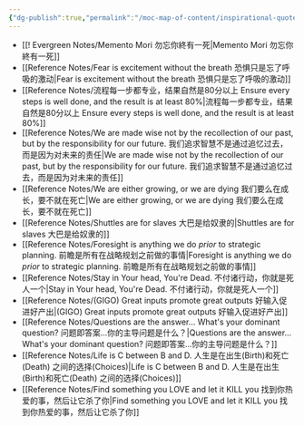 ```yaml
---
{"dg-publish":true,"permalink":"/moc-map-of-content/inspirational-quotes/"}
---
```



- [[! Evergreen Notes/Memento Mori 勿忘你終有一死\|Memento Mori 勿忘你終有一死]]
- [[Reference Notes/Fear is excitement without the breath 恐惧只是忘了呼吸的激动\|Fear is excitement without the breath 恐惧只是忘了呼吸的激动]]
- [[Reference Notes/流程每一步都专业，结果自然是80分以上 Ensure every steps is well done, and the result is at least 80%\|流程每一步都专业，结果自然是80分以上 Ensure every steps is well done, and the result is at least 80%]]
- [[Reference Notes/We are made wise not by the recollection of our past, but by the responsibility for our future. 我们追求智慧不是通过追忆过去，而是因为对未来的责任\|We are made wise not by the recollection of our past, but by the responsibility for our future. 我们追求智慧不是通过追忆过去，而是因为对未来的责任]]
- [[Reference Notes/We are either growing, or we are dying 我们要么在成长，要不就在死亡\|We are either growing, or we are dying 我们要么在成长，要不就在死亡]]
- [[Reference Notes/Shuttles are for slaves 大巴是给奴隶的\|Shuttles are for slaves 大巴是给奴隶的]]
- [[Reference Notes/Foresight is anything we do _prior_ to strategic planning. 前瞻是所有在战略规划之前做的事情\|Foresight is anything we do _prior_ to strategic planning. 前瞻是所有在战略规划之前做的事情]]
- [[Reference Notes/Stay in Your head, You're Dead. 不付诸行动，你就是死人一个\|Stay in Your head, You're Dead. 不付诸行动，你就是死人一个]]
- [[Reference Notes/(GIGO) Great inputs promote great outputs 好输入促进好产出\|(GIGO) Great inputs promote great outputs 好输入促进好产出]]
- [[Reference Notes/Questions are the answer... What's your dominant question?  问题即答案...你的主导问题是什么？\|Questions are the answer... What's your dominant question?  问题即答案...你的主导问题是什么？]]
- [[Reference Notes/Life is C between B and D. 人生是在出生(Birth)和死亡(Death) 之间的选择(Choices)\|Life is C between B and D. 人生是在出生(Birth)和死亡(Death) 之间的选择(Choices)]]
- [[Reference Notes/Find something you LOVE and let it KILL you 找到你热爱的事，然后让它杀了你\|Find something you LOVE and let it KILL you 找到你热爱的事，然后让它杀了你]] 



